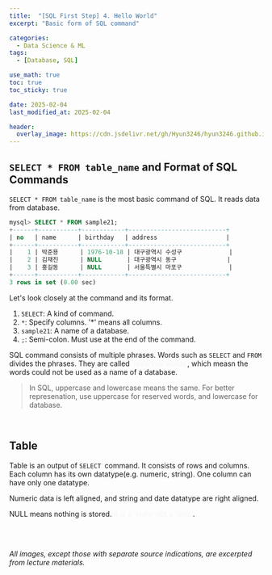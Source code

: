 ```yaml
---
title:  "[SQL First Step] 4. Hello World"
excerpt: "Basic form of SQL command"

categories:
  - Data Science & ML
tags:
  - [Database, SQL]

use_math: true
toc: true
toc_sticky: true

date: 2025-02-04
last_modified_at: 2025-02-04

header:
  overlay_image: https://cdn.jsdelivr.net/gh/Hyun3246/hyun3246.github.io@master/image/overlay image/SQL First Step.png
---
```

## `SELECT * FROM table_name` and Format of SQL Commands
`SELECT * FROM table_name` is the most basic command of SQL. It reads data from database.

```sql
mysql> SELECT * FROM sample21;
+------+-----------+------------+---------------------------+
| no   | name      | birthday   | address                   |
+------+-----------+------------+---------------------------+
|    1 | 박준용      | 1976-10-18 | 대구광역시 수성구             |
|    2 | 김재진      | NULL       | 대구광역시 동구              |
|    3 | 홍길동      | NULL       | 서울특별시 마포구             |
+------+-----------+------------+---------------------------+
3 rows in set (0.00 sec)
```

Let's look closely at the command and its format.

1. `SELECT`: A kind of command.
2. `*`: Specify columns. '*' means all columns.
3. `sample21`: A name of a database.
4. `;`: Semi-colon. Must use at the end of the command.

SQL command consists of multiple phrases. Words such as `SELECT` and `FROM` divides the phrases. They are called <span style="color:#F5F5F7">'reserved words'</span>, which measn the words could not be used as a name of a database.

> In SQL, uppercase and lowercase means the same. For better represenation, use uppercase for reserved words, and lowercase for database.

<br/>

## Table
Table is an output of `SELECT `command. It consists of rows and columns. Each column has its own datatype(e.g. numeric, string). One column can have only one datatype.

Numeric data is left aligned, and string and date datatype are right aligned.

NULL means nothing is stored. <span style="color:#F5F5F7">It is a 'state' not a 'data'</span>.

<br/>
<br/>

*All images, except those with separate source indications, are excerpted from lecture materials.*
